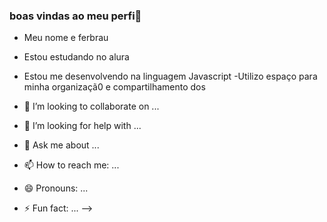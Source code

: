 ### boas vindas ao meu perfi🏺

- Meu nome e ferbrau

- Estou estudando no alura
- Estou me desenvolvendo na linguagem Javascript
-Utilizo espaço para minha organizaçã0 e compartilhamento dos
























- 👯 I’m looking to collaborate on ...
- 🤔 I’m looking for help with ...
- 💬 Ask me about ...
- 📫 How to reach me: ...
- 😄 Pronouns: ...
- ⚡ Fun fact: ...
-->

